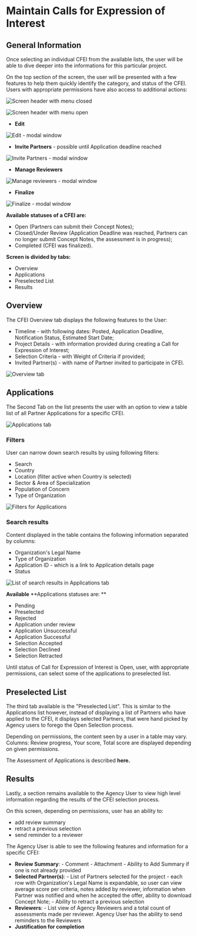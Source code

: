 # Maintain Calls for Expression of Interest

## General Information

Once selecting an individual CFEI from the available lists, the user will be able to dive deeper into the informations for this particular project.

On the top section of the screen, the user will be presented with a few features to help them quickly identify the category, and status of the CFEI. Users with appropriate permissions have also access to additional actions:

![Screen header with menu closed](../.gitbook/assets/screen-shot-2018-04-10-at-15.31.30.png)

![Screen header with menu open](../.gitbook/assets/screen-shot-2018-04-10-at-15.31.49.png)

* **Edit**

![Edit - modal window](../.gitbook/assets/edit.png)

* **Invite Partners** - possible until Application deadline reached

![Invite Partners - modal window](../.gitbook/assets/screen-shot-2018-04-10-at-15.30.55.png)

* **Manage Reviewers**

![Manage reviewers - modal window](../.gitbook/assets/screen-shot-2018-04-10-at-15.32.01.png)

* **Finalize**

![Finalize - modal window](../.gitbook/assets/screen-shot-2018-04-10-at-15.33.10.png)



**Available statuses of a CFEI are:**

* Open \(Partners can submit their Concept Notes\);
* Closed/Under Review \(Application Deadline was reached, Partners can no longer submit Concept Notes, the assessment is in progress\);
* Completed \(CFEI was finalized\).

**Screen is divided by tabs:**

* Overview
* Applications
* Preselected List
* Results

## Overview

The CFEI Overview tab displays the following features to the User:

* Timeline - with following dates: Posted, Application Deadline, Notification Status, Estimated Start Date;
* Project Details - with information provided during creating a Call for Expression of Interest;
* Selection Criteria - with Weight of Criteria if provided;
* Invited Partner\(s\) - with name of Partner invited to participate in CFEI.

![Overview tab](../.gitbook/assets/screen-shot-2018-04-12-at-15.49.44.png)

## Applications

The Second Tab on the list presents the user with an option to view a table list of all Partner Applications for a specific CFEI.

![Applications tab](../.gitbook/assets/screen-shot-2018-04-12-at-15.53.55.png)

### Filters

User can narrow down search results by using following filters:

* Search
* Country
* Location \(filter active when Country is selected\)
* Sector & Area of Specialization
* Population of Concern
* Type of Organization

![Filters for Applications](../.gitbook/assets/screen-shot-2018-04-12-at-15.54.07.png)

### Search results

Content displayed in the table contains the following information separated by columns:

* Organization's Legal Name
* Type of Organization
* Application ID - which is a link to Application details page
* Status

![List of search results in Applications tab](../.gitbook/assets/screen-shot-2018-04-12-at-15.54.13.png)

**Available** **Applications statuses are: **

* Pending
* Preselected
* Rejected
* Application under review
* Application Unsuccessful
* Application Successful
* Selection Accepted
* Selection Declined
* Selection Retracted

Until status of Call for Expression of Interest is Open, user, with appropriate permissions, can select some of the applications to preselected list.

## Preselected List

The third tab available is the "Preselected List". This is similar to the Applications list however, instead of displaying a list of Partners who have applied to the CFEI, it displays selected Partners, that were hand picked by Agency users to forego the Open Selection process. 

Depending on permissions, the content seen by a user in a table may vary. Columns: Review progress, Your score, Total score are displayed depending on given permissions.

The Assessment of Applications is described **here.**

## Results

Lastly, a section remains available to the Agency User to view high level information regarding the results of the CFEI selection process. 

On this screen, depending on permissions, user has an ability to:

* add review summary
* retract a previous selection
* send reminder to a reviewer

The Agency User is able to see the following features and information for a specific CFEI:

* **Review Summary**: - Comment - Attachment - Ability to Add Summary if one is not already provided 
* **Selected Partner\(s\)**: - List of Partners selected for the project - each row with Organization's Legal Name is expandable, so user can view average score per criteria, notes added by reviewer, information when Partner was notified and when he accepted the offer, ability to download Concept Note;  - Ability to retract a previous selection 
* **Reviewers**: - List view of Agency Reviewers and a total count of assessments made per reviewer. Agency User has the ability to send reminders to the Reviewers 
* **Justification for completion**

